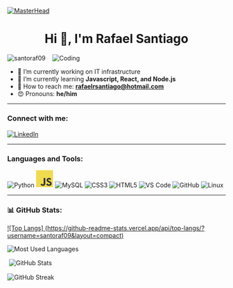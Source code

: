 [![MasterHead](https://visme.co/blog/wp-content/uploads/2019/10/animated-presentation-software-header.gif)]()

<h1 align="center">Hi 👋, I'm Rafael Santiago</h1>
<img align="right" alt="Coding" width="400" src="https://miro.medium.com/max/680/0*7Q3yvSIv_t0ioJ-Z.gif"/>

<p align="left"> <img src="https://komarev.com/ghpvc/?username=santoraf09&label=Profile%20views&color=0e75b6&style=flat" alt="santoraf09" /> </p>

- 🔬 I’m currently working on IT infrastructure  
- 🌟 I’m currently learning **Javascript, React, and Node.js**  
- 📧 How to reach me: **rafaelrsantiago@hotmail.com**  
- 😍 Pronouns: **he/him**  

---

<h3 align="left">Connect with me:</h3>
<p align="left">
<a href="https://www.linkedin.com/in/rafael-santiago11/" target="blank"><img align="center" src="https://www.vectorlogo.zone/logos/linkedin/linkedin-icon.svg" alt="LinkedIn" height="30" width="40" /></a>
</p>

---

<h3 align="left">Languages and Tools:</h3>
<p align="left">
  <img src="https://www.vectorlogo.zone/logos/python/python-icon.svg" alt="Python" width="40" height="40"/>
  <img src="https://raw.githubusercontent.com/devicons/devicon/master/icons/javascript/javascript-original.svg" alt="JavaScript" width="40" height="40"/>
  <img src="https://www.vectorlogo.zone/logos/mysql/mysql-official.svg" alt="MySQL" width="40" height="40"/>
  <img src="https://www.vectorlogo.zone/logos/w3_css/w3_css-icon.svg" alt="CSS3" width="40" height="40"/>
  <img src="https://www.vectorlogo.zone/logos/w3_html5/w3_html5-icon.svg" alt="HTML5" width="40" height="40"/>
  <img src="https://www.vectorlogo.zone/logos/visualstudio_code/visualstudio_code-icon.svg" alt="VS Code" width="40" height="40"/>
  <img src="https://www.vectorlogo.zone/logos/github/github-tile.svg" alt="GitHub" width="40" height="40"/>
  <img src="https://www.vectorlogo.zone/logos/linux/linux-icon.svg" alt="Linux" width="40" height="40"/>
</p>

---

### 📊 GitHub Stats:

[![Top Langs] (https://github-readme-stats.vercel.app/api/top-langs/?username=santoraf09&layout=compact)](https://github.com/santoraf09/github-readme-stats)


<p align="left">
  <img src="https://github-readme-stats.vercel.app/api/top-langs/?username=santoraf09&layout=compact&langs_count=3&theme=dark" alt="Most Used Languages"/>
</p>

<p>&nbsp;<img align="center" src="https://github-readme-stats.vercel.app/api?username=santoraf09&show_icons=true&theme=dark" alt="GitHub Stats" /></p>

<p><img align="center" src="https://github-readme-streak-stats.herokuapp.com/?user=santoraf09&theme=dark" alt="GitHub Streak" /></p>
